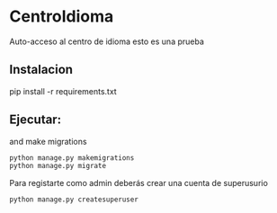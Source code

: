 # CentroIdioma
Auto-acceso al centro de idioma 
esto es una prueba 


## Instalacion

pip install -r requirements.txt

Ejecutar:
--
and make migrations
```python
python manage.py makemigrations
python manage.py migrate
```


Para registarte como admin deberás crear una cuenta de superusurio
```python
python manage.py createsuperuser
```
